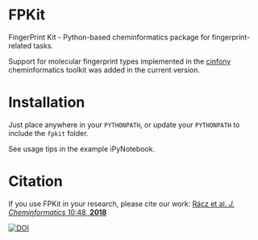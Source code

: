 # FPKit
FingerPrint Kit - Python-based cheminformatics package for fingerprint-related tasks.

Support for molecular fingerprint types implemented in the [cinfony](http://cinfony.github.io/) cheminformatics toolkit was added in the current version.

# Installation
Just place anywhere in your `PYTHONPATH`, or update your `PYTHONPATH` to include the `fpkit` folder.

See usage tips in the example iPyNotebook.

# Citation

If you use FPKit in your research, please cite our work: [Rácz et al. _J. Cheminformatics_ 10:48, **2018**](https://jcheminf.biomedcentral.com/articles/10.1186/s13321-018-0302-y)



[![DOI](https://zenodo.org/badge/DOI/10.5281/zenodo.3246311.svg)](https://doi.org/10.5281/zenodo.3246311)
